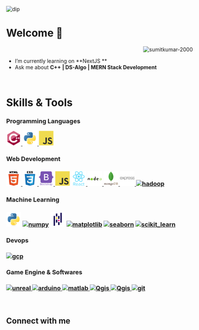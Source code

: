 ![dip](https://user-images.githubusercontent.com/80626529/145880732-1b4c3e15-7e27-4d88-8ca6-24e5b6264dad.gif)

<h1 align="left">Welcome 👋</h1>
<p>&nbsp;<img align="right" src="https://github-readme-stats.vercel.app/api?username=sumitkumar-2000&show_icons=true&theme=dark&locale=en" alt="sumitkumar-2000" /></p>
 
- I’m currently learning on **NextJS **
- Ask me about **C++ | DS-Algo | MERN Stack Development**


<br>
<p align="left"> <h1>Skills & Tools</h1>

<h3 align="left">Programming Languages</h3>
<a href="https://www.w3schools.com/cpp/" target="_blank" rel="noreferrer"> <img src="https://raw.githubusercontent.com/devicons/devicon/master/icons/cplusplus/cplusplus-original.svg" alt="cplusplus" width="40" height="40"/> </a> 
</a> <a href="https://www.python.org" target="_blank" rel="noreferrer"> <img src="https://raw.githubusercontent.com/devicons/devicon/master/icons/python/python-original.svg" alt="python" width="40" height="40"/> </a>
<a href="https://developer.mozilla.org/en-US/docs/Web/JavaScript" target="_blank" rel="noreferrer"> <img src="https://raw.githubusercontent.com/devicons/devicon/master/icons/javascript/javascript-original.svg" alt="javascript" width="40" height="40"/></a> 


<h3 align="left">Web Development<h3>
 <a href="https://www.w3.org/html/" target="_blank" rel="noreferrer"> <img src="https://raw.githubusercontent.com/devicons/devicon/master/icons/html5/html5-original-wordmark.svg" alt="html5" width="40" height="40"/> </a> 
<a href="https://www.w3schools.com/css/" target="_blank" rel="noreferrer"> <img src="https://raw.githubusercontent.com/devicons/devicon/master/icons/css3/css3-original-wordmark.svg" alt="css3" width="40" height="40"/> </a> 
<a href="https://getbootstrap.com" target="_blank" rel="noreferrer"> <img src="https://raw.githubusercontent.com/devicons/devicon/master/icons/bootstrap/bootstrap-plain-wordmark.svg" alt="bootstrap" width="40" height="40"/> </a> 
<a href="https://developer.mozilla.org/en-US/docs/Web/JavaScript" target="_blank" rel="noreferrer"> <img src="https://raw.githubusercontent.com/devicons/devicon/master/icons/javascript/javascript-original.svg" alt="javascript" width="40" height="40"/></a> 
<a href="https://reactjs.org/" target="_blank" rel="noreferrer"> <img src="https://raw.githubusercontent.com/devicons/devicon/master/icons/react/react-original-wordmark.svg" alt="react" width="40" height="40"/> </a> 
<a href="https://nodejs.org" target="_blank" rel="noreferrer"> <img src="https://raw.githubusercontent.com/devicons/devicon/master/icons/nodejs/nodejs-original-wordmark.svg" alt="nodejs" width="40" height="40"/> </a> 
<a href="https://www.mongodb.com/" target="_blank" rel="noreferrer"> <img src="https://raw.githubusercontent.com/devicons/devicon/master/icons/mongodb/mongodb-original-wordmark.svg" alt="mongodb" width="40" height="40"/> </a> 
<a href="https://expressjs.com" target="_blank" rel="noreferrer"> <img src="https://raw.githubusercontent.com/devicons/devicon/master/icons/express/express-original-wordmark.svg" alt="express" width="40" height="40"/> </a> 
</a> <a href="https://hadoop.apache.org/" target="_blank" rel="noreferrer"> <img src="https://www.vectorlogo.zone/logos/apache_hadoop/apache_hadoop-icon.svg" alt="hadoop" width="40" height="40"/>
</a> 


<h3 align="left">Machine Learning<h3>
<a href="https://www.python.org" target="_blank" rel="noreferrer"> <img src="https://raw.githubusercontent.com/devicons/devicon/master/icons/python/python-original.svg" alt="python" width="40" height="40"/></a>
<a href="https://numpy.org/" target="_blank" rel="noreferrer"> <img src="https://numpy.org/images/logo.svg" alt="numpy" height="40" width="40"></a>
<a href="https://pandas.pydata.org/" target="_blank" rel="noreferrer"> <img src="https://raw.githubusercontent.com/devicons/devicon/2ae2a900d2f041da66e950e4d48052658d850630/icons/pandas/pandas-original.svg" alt="pandas" width="40" height="40"/></a>
<a href="https://matplotlib.org/" target="_blank" rel="noreferrer"> <img src="https://matplotlib.org/_static/images/logo2.svg" alt="matplotlib" width="60" height="40"/></a> 
<a href="https://seaborn.pydata.org/" target="_blank" rel="noreferrer"> <img src="https://seaborn.pydata.org/_images/logo-mark-lightbg.svg" alt="seaborn" width="40" height="40"/></a> 
<a href="https://scikit-learn.org/" target="_blank" rel="noreferrer"> <img src="https://upload.wikimedia.org/wikipedia/commons/0/05/Scikit_learn_logo_small.svg" alt="scikit_learn" width="40" height="40"/></a>


<h3 align="left">Devops<h3>
<a href="https://cloud.google.com" target="_blank" rel="noreferrer"> <img src="https://www.vectorlogo.zone/logos/google_cloud/google_cloud-icon.svg" alt="gcp" width="40" height="40"/></a> 

<h3 align="left">Game Engine & Softwares<h3>
<a href="https://unrealengine.com/" target="_blank" rel="noreferrer"> <img src="https://raw.githubusercontent.com/kenangundogan/fontisto/036b7eca71aab1bef8e6a0518f7329f13ed62f6b/icons/svg/brand/unreal-engine.svg" alt="unreal" width="40" height="40"/> </a> 
<a href="https://www.arduino.cc/" target="_blank" rel="noreferrer"> <img src="https://cdn.worldvectorlogo.com/logos/arduino-1.svg" alt="arduino" width="40" height="40"/> </a> 
<a href="https://www.mathworks.com/" target="_blank" rel="noreferrer"> <img src="https://upload.wikimedia.org/wikipedia/commons/2/21/Matlab_Logo.png" alt="matlab" width="40" height="40"/> </a> 
<a href="https://www.qgis.org/en/site/" target="_blank" rel="noreferrer"> <img src="https://www.qgis.org/en/_static/logo.png" alt="Qgis" width="40" height="40"/> </a> 
<a href="https://spline.design/" target="_blank" rel="noreferrer"> <img src="https://spline.design/_next/static/chunks/images/spline_logo-b184509dba86576260f42df290d0b5ea.png" alt="Qgis" width="40" height="40"/> </a> 
<a href="https://git-scm.com/" target="_blank" rel="noreferrer"> <img src="https://www.vectorlogo.zone/logos/git-scm/git-scm-icon.svg" alt="git" width="40" height="40"/> </a>
</p>
<br>
<h2 align="left">Connect with me</h2>

<!--  <a href="https://www.linkedin.com/in/sumit-rajput-861b37188" target="blank"><img align="left" src="https://camo.githubusercontent.com/abf60c33b21feee2a3f046782efaaafb2eebf16f30cede1cafa0df46e9049265/68747470733a2f2f696d616765302e666c617469636f6e2e636f6d2f69636f6e732f706e672f3132382f3137342f3137343835372e706e67" alt="https://www.linkedin.com/in/sumit-rajput-861b37188/" height="40" width="40" /></a> -->

<!-- <a href="https://mail.google.com/mail/?view=cm&fs=1&tf=1&to=sumitkumarrajput2000@gmail.com" target="blank"><img align="left" src="https://camo.githubusercontent.com/009682f100a8667a388e206cf00b424b30761f55d2984e8617447c3ac32f3949/68747470733a2f2f696d6167652e666c617469636f6e2e636f6d2f69636f6e732f706e672f3531322f3733322f3733323230302e706e67" alt="https://mail.google.com/mail/?view=cm&fs=1&tf=1&to=sumitkumarrajput2000@gmail.com" height="40" width="40" /></a> -->
 
<!-- <p align="center">
  <img src="https://github.com/AnshumanFauzdar/SumitKumar-2000/raw/output/github-contribution-grid-snake.svg" alt="snake"></center>
</p> -->



